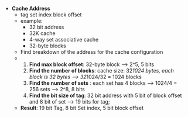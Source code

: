 - **Cache Address**
  - tag    set index    block offset
  - example:
    - 32 bit address
    - 32K cache
    - 4-way set associative cache
    - 32-byte blocks
  - Find breakdown of the address for the cache configuration
  - 1. **Find max block offset**: 32-byte block --> 2^5, 5 bits
    2. **Find the number of blocks**: cache size: 32*1024 bytes, each block is 32 bytes --> 32*1024/32 = 1024 blocks
    3. **Find the number of sets** : each set has 4 blocks --> 1024/4 = 256 sets --> 2^8, 8 bits
    4. **Find the bit size of tag**: 32 bit address with 5 bit of block offset and 8 bit of set --> 19 bits for tag;
  - **Result**: 19 bit Tag, 8 bit Set index, 5 bit block offset

